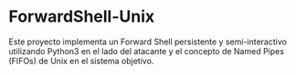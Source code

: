 # ForwardShell-Unix
Este proyecto implementa un Forward Shell persistente y semi-interactivo utilizando Python3 en el lado del atacante y el concepto de Named Pipes (FIFOs) de Unix en el sistema objetivo.
